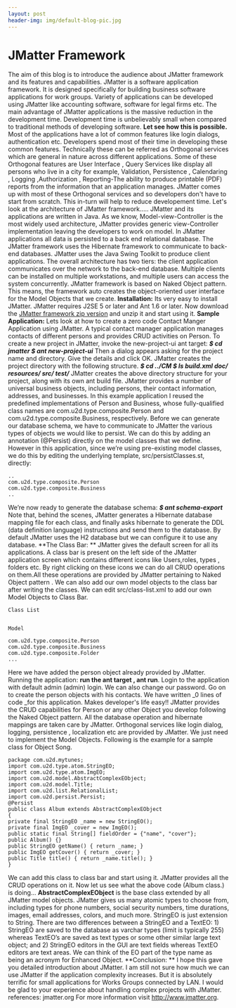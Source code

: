 ```yaml
---
layout: post
header-img: img/default-blog-pic.jpg
---
```


# JMatter Framework

The aim of this blog is to introduce the audience about JMatter framework and its features and capabilities. JMatter is a software application framework. It is designed specifically for building business software applications for work groups. Variety of applications can be developed using JMatter like accounting software, software for legal firms etc. The main advantage of JMatter applications is the massive reduction in the development time. Development time is unbelievably small when compared to traditional methods of developing software. **Let see how this is possible.** Most of the applications have a lot of common features like login dialogs, authentication etc. Developers spend most of their time in developing these common features. Technically these can be referred as Orthogonal services which are general in nature across different applications. Some of these Orthogonal features are User Interface , Query Services like display all persons who live in a city for example, Validation, Persistence , Calendaring , Logging ,Authorization , Reporting-The ability to produce printable (PDF) reports from the information that an application manages. JMatter comes up with most of these Orthogonal services and so developers don't have to start from scratch. This in-turn will help to reduce developement time. Let's look at the architecture of JMatter framework..... JMatter and its applications are written in Java. As we know, Model-view-Controller is the most widely used architecture, JMatter provides generic view-Controller implementation leaving the developers to work on model. In JMatter applications all data is persisted to a back end relational database. The JMatter framework uses the Hibernate framework to communicate to back-end databases. JMatter uses the Java Swing Toolkit to produce client applications. The overall architecture has two tiers: the client application communicates over the network to the back-end database. Multiple clients can be installed on multiple workstations, and multiple users can access the system concurrently. JMatter framework is based on Naked Object pattern. This means, the framework auto creates the object-oriented user interface for the Model Objects that we create. **Installation:** Its very easy to install JMatter. JMatter requires J2SE 5 or later and Ant 1.6 or later. Now download the [JMatter framework zip version](http://www.jmatter.org) and unzip it and start using it. **Sample Application:** Lets look at how to create a zero code Contact Manger Application using JMatter. A typical contact manager application manages contacts of different persons and provides CRUD activities on Person. To create a new project in JMatter, invoke the new-project-ui ant target: _**$ cd jmatter $ ant new-project-ui**_ Then a dialog appears asking for the project name and directory. Give the details and click OK. JMatter creates the project directory with the following structure. _**$ cd ../CM $ ls build.xml doc/ resources/ src/ test/**_ JMatter creates the above directory structure for your project, along with its own ant build file. JMatter provides a number of universal business objects, including persons, their contact information, addresses, and businesses. In this example application I reused the predefined implementations of Person and Business, whose fully-qualified class names are com.u2d.type.composite.Person and com.u2d.type.composite.Business, respectively. Before we can generate our database schema, we have to communicate to JMatter the various types of objects we would like to persist. We can do this by adding an annotation (@Persist) directly on the model classes that we define. However in this application, since we’re using pre-existing model classes, we do this by editing the underlying template, src/persistClasses.st, directly: 
    
    
    ..
    com.u2d.type.composite.Person
    com.u2d.type.composite.Business
    ..
    

We’re now ready to generate the database schema: _**$ ant schema-export**_ Note that, behind the scenes, JMatter generates a Hibernate database mapping file for each class, and finally asks hibernate to generate the DDL (data definition language) instructions and send them to the database. By default JMatter uses the H2 database but we can configure it to use any database. **The Class Bar: ** JMatter gives the default screen for all its applications. A class bar is present on the left side of the JMatter application screen which contains different icons like Users,roles, types , folders etc. By right clicking on these icons we can do all CRUD operations on them.All these operations are provided by JMatter pertaining to Naked Object pattern . We can also add our own model objects to the class bar after writing the classes. We can edit src/class-list.xml to add our own Model Objects to Class Bar. 
    
    
    
    Class List
    
    
    Model
    
    com.u2d.type.composite.Person
    com.u2d.type.composite.Business
    com.u2d.type.composite.Folder
    ...
    

Here we have added the person object already provided by JMatter. Running the application: **run the ant target , ant run**. Login to the application with default admin (admin) login. We can also change our password. Go on to create the person objects with his contacts. We have written _0 lines of code _for this application. Makes developer's life easy!! JMatter provides the CRUD capabilities for Person or any other Object you develop following the Naked Object pattern. All the database operation and hibernate mappings are taken care by JMatter. Orthogonal services like login dialog, logging, persistence , localization etc are provided by JMatter. We just need to implement the Model Objects. Following is the example for a sample class for Object Song. 
    
    
    package com.u2d.mytunes;
    import com.u2d.type.atom.StringEO;
    import com.u2d.type.atom.ImgEO;
    import com.u2d.model.AbstractComplexEObject;
    import com.u2d.model.Title;
    import com.u2d.list.RelationalList;
    import com.u2d.persist.Persist;
    @Persist
    public class Album extends AbstractComplexEObject
    {
    private final StringEO _name = new StringEO();
    private final ImgEO _cover = new ImgEO();
    public static final String[] fieldOrder = {"name", "cover"};
    public Album() {}
    public StringEO getName() { return _name; }
    public ImgEO getCover() { return _cover; }
    public Title title() { return _name.title(); }
    }
    

We can add this class to class bar and start using it. JMatter provides all the CRUD operations on it. Now let us see what the above code (Album class.) is doing... **AbstractComplexEObject** is the base class extended by all JMatter model objects. JMatter gives us many atomic types to choose from, including types for phone numbers, social security numbers, time durations, images, email addresses, colors, and much more. StringEO is just extension to String. There are two differences between a StringEO and a TextEO: 1) StringEO are saved to the database as varchar types (limit is typically 255) whereas TextEO’s are saved as text types or some other similar large text object; and 2) StringEO editors in the GUI are text fields whereas TextEO editors are text areas. We can think of the EO part of the type name as being an acronym for Enhanced Object. **Conclusion: ** I hope this gave you detailed introduction about JMatter. I am still not sure how much we can use JMatter if the application complexity increases. But it is absolutely terrific for small applications for Works Groups connected by LAN. I would be glad to your experience about handling complex projects with JMatter. references: jmatter.org For more information visit <http://www.jmatter.org>.